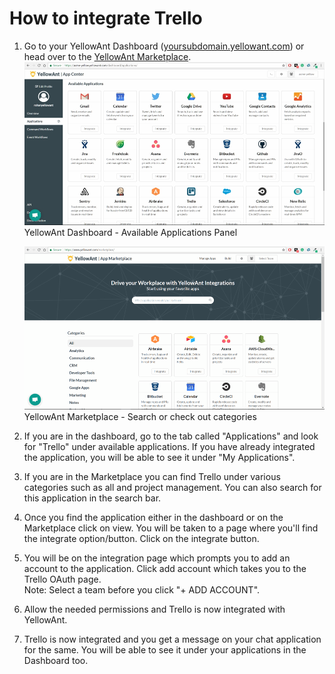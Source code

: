 # **How to integrate Trello**

1. Go to your YellowAnt Dashboard \([yoursubdomain.yellowant.com](/yoursubdomain.yellowant.com)\) or head over to the [YellowAnt Marketplace](https://www.yellowant.com/marketplace).  
   ![](/assets/InstaDash.jpg)YellowAnt Dashboard - Available Applications Panel

   ![](/assets/InstaMP.png)YellowAnt Marketplace - Search or check out categories

2. If you are in the dashboard, go to the tab called "Applications" and look for "Trello" under available applications. If you have already integrated the application, you will be able to see it under "My Applications".

3. If you are in the Marketplace you can find Trello under various categories such as all and project management. You can also search for this application in the search bar.

4. Once you find the application either in the dashboard or on the Marketplace click on view. You will be taken to a page where you'll find the integrate option/button. Click on the integrate button.

5. You will be on the integration page which prompts you to add an account to the application. Click add account which takes you to the Trello OAuth page.  
   Note: Select a team before you click "+ ADD ACCOUNT".

6. Allow the needed permissions and Trello is now integrated with YellowAnt.

7. Trello is now integrated and you get a message on your chat application for the same. You will be able to see it under your applications in the Dashboard too.



